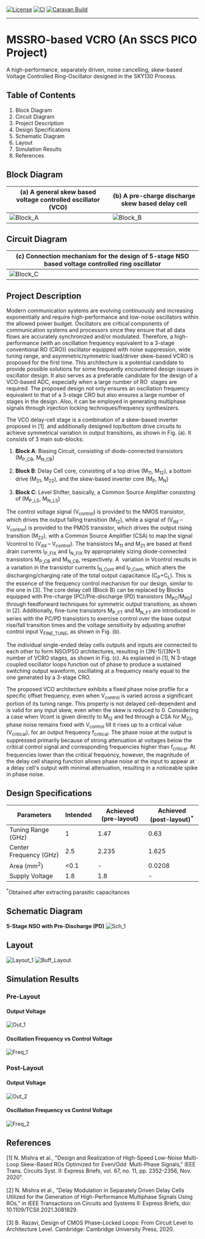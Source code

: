 [![License](https://img.shields.io/badge/License-Apache%202.0-blue.svg)](https://opensource.org/licenses/Apache-2.0) [![CI](https://github.com/efabless/caravel_user_project_analog/actions/workflows/user_project_ci.yml/badge.svg)](https://github.com/efabless/caravel_user_project_analog/actions/workflows/user_project_ci.yml) [![Caravan Build](https://github.com/efabless/caravel_user_project_analog/actions/workflows/caravan_build.yml/badge.svg)](https://github.com/efabless/caravel_user_project_analog/actions/workflows/caravan_build.yml)

---
# MSSRO-based VCRO (An SSCS PICO Project)
A high-performance, separately driven, noise cancelling, skew-based Voltage Controlled Ring-Oscillator designed in the SKY130 Process.
## Table of Contents
1. Block Diagram
2. Circuit Diagram
3. Project Description
4. Design Specifications
5. Schematic Diagram
6. Layout
7. Simulation Results
8. References

## Block Diagram
|**(a) A general skew based voltage controlled oscillator (VCO)**| **(b) A pre-charge discharge skew based delay cell**|
|---          |----          |
|![Block_A](https://github.com/anchitp/MSSRO_based_VCRO/blob/main/docs/plots/block_diagram.svg)|![Block_B](https://github.com/anchitp/MSSRO_based_VCRO/blob/main/docs/plots/precharge_predischarge.svg)|


## Circuit Diagram
|**(c) Connection mechanism for the design of 5-stage NSO based voltage controlled ring oscillator**|
|---          |
|![Block_C](https://github.com/anchitp/MSSRO_based_VCRO/blob/main/docs/plots/architecture.svg)|


## Project Description
Modern communication systems are evolving continuously and increasing exponentially and require high-performance and low-noise oscillators within the allowed power budget. Oscillators are critical components of communication systems and processors since they ensure that all data flows are accurately synchronized and/or modulated. Therefore, a high-performance (with an oscillation frequency equivalent to a 3-stage conventional RO (CRO)) oscillator equipped with noise suppression, wide tuning range, and asymmetric/symmetric load/driver skew-based VCRO is proposed for the first time. This architecture is a potential candidate to provide possible solutions for some frequently encountered design issues in oscillator design. It also serves as a preferable candidate for the design of a VCO-based ADC, especially when a large number of RO  stages are required. The proposed design not only ensures an oscillation frequency equivalent to that of a 3-stage CRO but also ensures a large number of stages in the design. Also, it can be employed in generating multiphase signals through injection locking techniques/frequency synthesizers.  

The VCO delay-cell stage is a combination of a skew-based inverter proposed in [1]  and additionally designed top/bottom drive circuits to achieve symmetrical variation in output transitions, as shown in Fig. (a). It consists of 3 main sub-blocks:

1) **Block A**: Biasing Circuit, consisting of diode-connected transistors (M<sub>P_CB</sub>, M<sub>N_CB</sub>)

2) **Block B**: Delay Cell core, consisting of a top drive (M<sub>11</sub>, M<sub>12</sub>), a bottom drive (M<sub>21</sub>, M<sub>22</sub>), and the skew-based inverter core (M<sub>P</sub>, M<sub>N</sub>)

3) **Block C**: Level Shifter, basically, a Common Source Amplifier consisting of (M<sub>P_LS</sub>, M<sub>N_LS</sub>)

The control voltage signal (V<sub>control</sub>) is provided to the NMOS transistor, which drives the output falling transition (M<sub>12</sub>), while a signal of (V<sub>dd</sub> – V<sub>control</sub>) is provided to the PMOS transistor, which drives the output rising transition (M<sub>22</sub>), with a Common Source Amplifier (CSA) to map the signal Vcontrol to (V<sub>dd</sub> – V<sub>control</sub>). The transistors M<sub>11</sub> and M<sub>21</sub> are based at fixed drain currents I<sub>P_FIX</sub> and I<sub>N_FIX</sub> by appropriately sizing diode-connected transistors M<sub>P_CB</sub> and M<sub>N_CB</sub>, respectively. A  variation in Vcontrol results in a variation in the transistor currents I<sub>N_Cont</sub> and I<sub>P_Cont</sub>, which alters the discharging/charging rate of the total output capacitance (C<sub>P</sub>+C<sub>L</sub>). This is the essence of the frequency control mechanism for our design, similar to the one in [3]. The core delay cell (Block B) can be replaced by Blocks equipped with Pre-charge (PC)/Pre-discharge (PD) transistors (M<sub>PC</sub>/M<sub>PD</sub>) through feedforward techniques for symmetric output transitions, as shown in [2]. Additionally, fine-tune transistors M<sub>P_FT</sub> and M<sub>N_FT</sub> are introduced in series with the PC/PD transistors to exercise control over the base output rise/fall transition times and the voltage sensitivity by adjusting another control input V<sub>FINE_TUNE</sub>, as shown in Fig. (b).

The individual single-ended delay cells outputs and inputs are connected to each other to form NSO/PSO architectures, resulting in (3N-1)/(3N+1) number of VCRO stages, as shown in Fig. (c). As explained in [1], N 3-stage coupled oscillator loops function out of phase to produce a sustained switching output waveform, oscillating at a frequency nearly equal to the one generated by a 3-stage CRO.    

The proposed VCO architecture exhibits a fixed phase noise profile for a specific offset frequency, even when V<sub>control</sub> is varied across a significant portion of its tuning range. This property is not delayed cell-dependent and is valid for any input skew, even when the skew is reduced to 0. Considering a case when Vcont is given directly to M<sub>12</sub> and fed through a CSA for M<sub>22</sub>, phase noise remains fixed with V<sub>control</sub> till it rises up to a critical value (V<sub>critical</sub>), for an output frequency f<sub>critical</sub>. The phase noise at the output is suppressed primarily because of strong attenuation at voltages below the critical control signal and corresponding frequencies higher than f<sub>critical</sub>. At frequencies lower than the critical frequency, however, the magnitude of the delay cell shaping function allows phase noise at the input to appear at a delay cell's output with minimal attenuation, resulting in a noticeable spike in phase noise.

## Design Specifications

|Parameters|Intended|Achieved (pre-layout)|Achieved (post-layout)<sup>*</sup>|
|------------------| -----|---------------------------|-----------------------|
|Tuning Range (GHz)|1|1.47|0.63|
|Center Frequency (GHz)|2.5|2.235|1.625|
|Area (mm<sup>2</sup>)|<0.1|-|0.0208|
|Supply Voltage|1.8|1.8|-|

<sup>*</sup>Obtained after extracting parasitic capacitances

## Schematic Diagram
**5-Stage NSO with Pre-Discharge (PD)**
![Sch_1](https://github.com/anchitp/Project_VCO/blob/main/docs/plots/Schematic.jpg)

## Layout
![Layout_1](https://github.com/anchitp/Project_VCO/blob/main/docs/plots/Layout.jpg)
![Buff_Layout](https://github.com/anchitp/Project_VCO/blob/main/docs/plots/Buffer_Layout.jpg)

## Simulation Results
### Pre-Layout
#### Output Voltage
![Out_1](https://github.com/anchitp/Project_VCO/blob/main/docs/plots/PreLayout_Outputs.jpg)

#### Oscillation Frequency vs Control Voltage
![Freq_1](https://github.com/anchitp/Project_VCO/blob/main/docs/plots/PreLayout_Linearity.jpg)

### Post-Layout
#### Output Voltage
![Out_2](https://github.com/anchitp/Project_VCO/blob/main/docs/plots/PostLayout_Outputs.jpg)

#### Oscillation Frequency vs Control Voltage
![Freq_2](https://github.com/anchitp/Project_VCO/blob/main/docs/plots/PostLayout_Linearity.jpg)

## References
[1] N. Mishra et al., "Design and Realization of High-Speed Low-Noise Multi-Loop Skew-Based ROs Optimized for Even/Odd  Multi-Phase Signals," IEEE Trans. Circuits Syst. II: Express Briefs, vol. 67, no. 11, pp. 2352-2356, Nov. 2020".<br/><br/>
[2] N. Mishra et al., "Delay Modulation in Separately Driven Delay Cells Utilized for the Generation of High-Performance Multiphase Signals Using ROs," in IEEE Transactions on Circuits and Systems II: Express Briefs, doi: 10.1109/TCSII.2021.3081829.<br/><br/>
[3] B. Razavi, Design of CMOS Phase-Locked Loops: From Circuit Level to Architecture Level. Cambridge: Cambridge University Press, 2020. 
